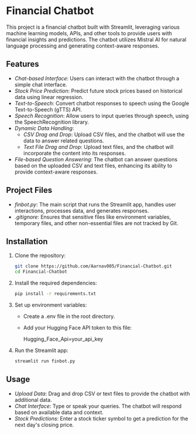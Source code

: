 # Financial Chatbot

This project is a financial chatbot built with Streamlit, leveraging various machine learning models, APIs, and other tools to provide users with financial insights and predictions. The chatbot utilizes Mistral AI for natural language processing and generating context-aware responses.

## Features

- *Chat-based Interface*: Users can interact with the chatbot through a simple chat interface.
- *Stock Price Prediction*: Predict future stock prices based on historical data using linear regression.
- *Text-to-Speech*: Convert chatbot responses to speech using the Google Text-to-Speech (gTTS) API.
- *Speech Recognition*: Allow users to input queries through speech, using the SpeechRecognition library.
- *Dynamic Data Handling*:
  - *CSV Drag and Drop*: Upload CSV files, and the chatbot will use the data to answer related questions.
  - *Text File Drag and Drop*: Upload text files, and the chatbot will incorporate the content into its responses.
- *File-based Question Answering*: The chatbot can answer questions based on the uploaded CSV and text files, enhancing its ability to provide context-aware responses.

## Project Files

- *finbot.py*: The main script that runs the Streamlit app, handles user interactions, processes data, and generates responses.
- *.gitignore*: Ensures that sensitive files like environment variables, temporary files, and other non-essential files are not tracked by Git.

## Installation

1. Clone the repository:
   ```bash
   git clone https://github.com/Aarnav005/Financial-Chatbot.git
   cd Financial-Chatbot
   ```

2. Install the required dependencies:
   ```bash
   pip install -r requirements.txt
   ```

3. Set up environment variables:
   - Create a .env file in the root directory.
   - Add your Hugging Face API token to this file:
     
     Hugging_Face_Api=your_api_key
     

4. Run the Streamlit app:
   ```bash
   streamlit run finbot.py
   ```

## Usage

- *Upload Data*: Drag and drop CSV or text files to provide the chatbot with additional data.
- *Chat Interface*: Type or speak your queries. The chatbot will respond based on available data and context.
- *Stock Predictions*: Enter a stock ticker symbol to get a prediction for the next day's closing price.
